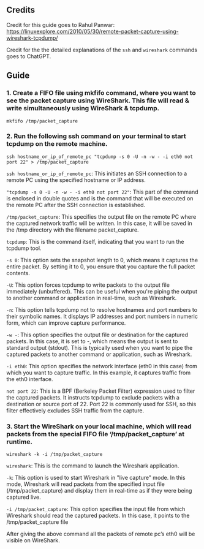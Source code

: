 ## Credits

Credit for this guide goes to Rahul Panwar: https://linuxexplore.com/2010/05/30/remote-packet-capture-using-wireshark-tcpdump/

Credit for the the detailed explanations of the `ssh` and `wireshark` commands goes to ChatGPT.

## Guide

### 1. Create a FIFO file using mkfifo command, where you want to see the packet capture using WireShark. This file will read & write simultaneously using WireShark & tcpdump.

```
mkfifo /tmp/packet_capture
```

### 2. Run the following ssh command on your terminal to start tcpdump on the remote machine.

```
ssh hostname_or_ip_of_remote_pc "tcpdump -s 0 -U -n -w - -i eth0 not port 22" > /tmp/packet_capture
```

`ssh hostname_or_ip_of_remote_pc`: This initiates an SSH connection to a remote PC using the specified hostname or IP address.

`"tcpdump -s 0 -U -n -w - -i eth0 not port 22"`: This part of the command is enclosed in double quotes and is the command that will be executed on the remote PC after the SSH connection is established.

`/tmp/packet_capture`: This specifies the output file on the remote PC where the captured network traffic will be written. In this case, it will be saved in the /tmp directory with the filename packet_capture.

`tcpdump`: This is the command itself, indicating that you want to run the tcpdump tool.

`-s 0`: This option sets the snapshot length to 0, which means it captures the entire packet. By setting it to 0, you ensure that you capture the full packet contents.

`-U`: This option forces tcpdump to write packets to the output file immediately (unbuffered). This can be useful when you're piping the output to another command or application in real-time, such as Wireshark.

`-n`: This option tells tcpdump not to resolve hostnames and port numbers to their symbolic names. It displays IP addresses and port numbers in numeric form, which can improve capture performance.

`-w -`: This option specifies the output file or destination for the captured packets. In this case, it is set to -, which means the output is sent to standard output (stdout). This is typically used when you want to pipe the captured packets to another command or application, such as Wireshark.

`-i eth0`: This option specifies the network interface (eth0 in this case) from which you want to capture traffic. In this example, it captures traffic from the eth0 interface.

`not port 22`: This is a BPF (Berkeley Packet Filter) expression used to filter the captured packets. It instructs tcpdump to exclude packets with a destination or source port of 22. Port 22 is commonly used for SSH, so this filter effectively excludes SSH traffic from the capture.

### 3. Start the WireShark on your local machine, which will read packets from the special FIFO file ‘/tmp/packet_capture’ at runtime.

```
wireshark -k -i /tmp/packet_capture
```


`wireshark`: This is the command to launch the Wireshark application.

`-k`: This option is used to start Wireshark in "live capture" mode. In this mode, Wireshark will read packets from the specified input file (/tmp/packet_capture) and display them in real-time as if they were being captured live.

`-i /tmp/packet_capture`: This option specifies the input file from which Wireshark should read the captured packets. In this case, it points to the /tmp/packet_capture file

After giving the above command all the packets of remote pc’s eth0 will be visible on WireShark.
